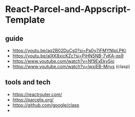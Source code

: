 # React-Parcel-and-Appscript-Template

## guide
* https://youtu.be/aq2B02DuCs0?si=Pa0y7iFMYNIpLPKr
* https://youtu.be/alXK8xicKZc?si=PiHN5NB-7vKA-qs9
* https://www.youtube.com/watch?v=Nf9ExEkySjo
* https://www.youtube.com/watch?v=lwxiEB-Mnys (clasp)

## tools and tech

* https://reactrouter.com/
* https://parceljs.org/
* https://github.com/google/clasp
* 
